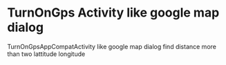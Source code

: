 # TurnOnGps Activity like google map dialog
TurnOnGpsAppCompatActivity like google map dialog
find distance more than two lattitude longitude 

